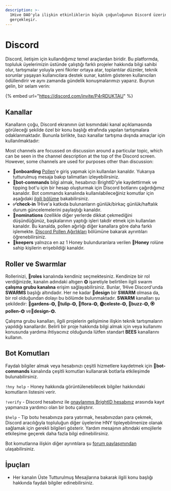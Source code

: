 ```yaml
---
description: >-
  1Hive DAO'yla ilişkin etkinliklerin büyük çoğunluğunun Discord üzerinde
  gerçekleşir.
---
```


# Discord

Discord, iletişim için kullandığımız temel araçlardan biridir. Bu platformda, topluluk üyelerimizin üstünde çalıştığı farklı projeler hakkında bilgi sahibi olur, tartışmalar yoluyla yeni fikirler ortaya atar, toplantılar düznler, teknik sorunlar yaşayan kullanıcılara destek sunar, katılım gösteren kullanıcıları ödüllendirir ve aynı zamanda gündelik konuşmalarımızı yaparız. Buyrun gelin, bir selam verin:

{% embed url="https://discord.com/invite/P4rRDUKTAU" %}

## Kanallar

Kanalların çoğu, Discord ekranının üst kısmındaki kanal açıklamasında görüleceği şekilde özel bir konu başlığı etrafında yapılan tartışmalara odaklanmaktadır. Bununla birlikte, bazı kanallar tartışma dıışnda amaçlar için kullanılmaktadır:

Most channels are focussed on discussion around a particular topic, which can be seen in the channel description at the top of the Discord screen. However, some channels are used for purposes other than discussion:

* **🐛onboarding** [Pollen](pollen.md)'e giriş yapmak için kullanılan kanaldır. Yukarıya tutturulmuş mesaja bakıp talimatları izleyebilirsiniz.
* **🤖bot-commands** bilgi almak, hesabınızı BrightID'yle kaydettirmek ve tipping bot'u için bir hesap oluşturmak için Discord botlarını çağırdığımız kanaldır. Bot commands kanalında kullanılabileceğiniz komutlar için aşağıdaki [ilgili bölüme](discord.md#bot-komutlari) bakabilirsiniz.
* **✅check-in** 1Hive'a katkıda bulunanların günlük/birkaç günlük/haftalık durum güncelemelerini paylaştığı kanaldır.
* **🍄nominations** özellikle diğer yerlerde dikkat çekmediğini düşündüğünüz, başkalarının yaptığı işleri takdir etmek için kullanılan kanaldır. Bu kanalda, pollen ağırlığı diğer kanallara göre daha farklı işlemekte. [Discord Pollen Ağırlıkları](pollen.md#discord-pollen-weights) bölümüne bakarak ayrıntıları öğrenebilirsiniz.
* 🍯**keepers** yalnızca en az 1 Honey bulunduranlara verilen 🍯**Honey** rolüne sahip kişilerin erişebildiği kanaldır.

## Roller ve Swarmlar

Rollerinizi, 🧚**roles** kanalında kendiniz seçmektesiniz. Kendinize bir rol verdiğinizde, kanalın adındaki altıgen **⏣** işaretiyle belirtilen ilgili swarm **çalışma grubu kanalına** erişim sağlayabilirsiniz. Bunlar, 1Hive Discord'unda **SWARMS** başlığı altındadır. Her ne kadar 🌈**design** bir **SWARM** olmasa da, bir rol olduğundan dolayı bu bölümde bulunmaktadır. **SWARM** kanalları şu şekildedir: 🌻**gardens-⏣, 🌷tulip-⏣, 🌺flora-⏣, 🌞celeste-⏣, 🐝buzz-⏣, 🏵pollen-⏣** ve🌈**design-⏣.**

Çalışma grubu kanalları, ilgili projelerin gelişimine ilişkin teknik tartışmaların yapıldığı kanallardır. Belirli bir proje hakkında bilgi almak için veya kullanımı konusunda yardıma ihtiyacınız olduğunda lütfen standart **BEES** kanallarını kullanın.

## **Bot Komutları**

Faydalı bilgiler almak veya hesabınızı çeşitli hizmetlere kaydetmek için **🤖bot-commands** kanalında çeşitli komutları kullanarak botlarla etkileşimde bulunabilirsiniz.

`!hny help` - Honey hakkında görüntülenebilecek bilgiler hakkındaki komutların listesini verir.

`!verify` - Discord hesabınız ile [onaylanmış BrightID hesabınız](../guides/brightid.md) arasında kayıt yapmanıza yardımcı olan bir botu çalıştırır. 

`$help` -  Tip botu hesabınıza para yatırmak, hesabınızdan para çekmek, Discord aracılığıyla topluluğun diğer üyelerine HNY tipleyebilmenize olanak sağlamak için gerekli bilgileri gösterir. Yardım mesajının altındaki emojilerle etkileşime geçerek daha fazla bilgi edinebilirsiniz.

Bot komutlarına ilişkin diğer ayrıntılara şu [forum paylaşımından](https://forum.1hive.org/t/discord-bot-commands/1298/) ulaşabilirsiniz.

## **İpuçları**

* Her kanalın Üste Tutturulmuş Mesajlarına bakarak ilgili konu başlığı hakkında faydalı bilgiler edinebilirsiniz.

